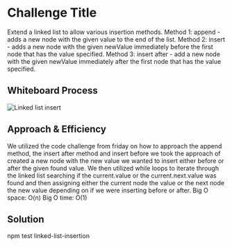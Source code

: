 # Challenge Title

Extend a linked list to allow various insertion methods.
Method 1: append - adds a new node with the given value to the end of the list.
Method 2: insert - adds a new node with the given newValue immediately before the first node that has the value specified.
Method 3: insert after - add a new node with the given newValue immediately after the first node that has the value specified.

## Whiteboard Process

![Linked list insert](../../assets/linked-insert-whiteboard.png)

## Approach & Efficiency

 We utilized the code challenge from friday on how to approach the append method, the insert after method and insert before we took the approach of created a new node with the new value we wanted to insert either before or after the given found value.  We then utilized while loops to iterate through the linked list searching if the current.value or the current.next.value was found and then assigning either the current node the value or the next node the new value depending on if we were inserting before or after.
Big O space: O(n)
Big O time: O(1)

## Solution

npm test linked-list-insertion

<!-- Show how to run your code, and examples of it in action -->

